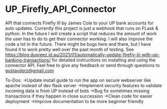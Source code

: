 # UP_Firefly_API_Connector
API that connects Firefly III by James Cole to your UP bank accounts for auto updates.
Currently this project is just a webhook that runs on FLask & python.
In the future I will create a script that reduces the amount of work the user has to do to get their connector working. I will also improve the code a lot in the future.
There might be bugs here and there, but I have found it to work pretty well over the past month of testing.
See https://blog.dupreez.id.au/2021/01/automatically-update-firefly-iii-with-up-banking-transactions/ for detailed instructions on installing and using the connector API. 
Feel free to give any feedback or send through questions to gustavdprz@gmail.com


To-Dos:
->Update install guide to run the app on secure webserver like apache instead of dev flask server
->Implement security features to validate incoming data is from UP instead of bots
->Bug fix sometimes missing transactions if they happen in close succession
->Clean code for easier deployment
->Improve documentation to be more beginner friendly
